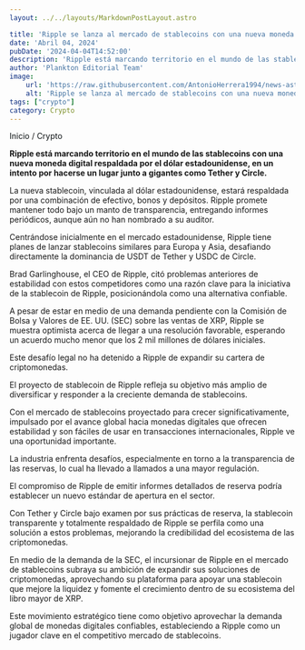 ```yaml
---
layout: ../../layouts/MarkdownPostLayout.astro

title: 'Ripple se lanza al mercado de stablecoins con una nueva moneda vinculada al dólar para revolucionar el mundo cripto.'
date: 'Abril 04, 2024'
pubDate: '2024-04-04T14:52:00'
description: 'Ripple está marcando territorio en el mundo de las stablecoins con una nueva moneda digital respaldada por el dólar estadounidense.'
author: 'Plankton Editorial Team'
image:
    url: 'https://raw.githubusercontent.com/AntonioHerrera1994/news-astro/master/src/assets/crypto/crypto56.webp'
    alt: 'Ripple se lanza al mercado de stablecoins con una nueva moneda vinculada al dólar para revolucionar el mundo cripto.'
tags: ["crypto"]
category: Crypto
---
```


<span><a href="/" style="text-decoration:none;color:#0F1416">Inicio</a> / <a href="/crypto" style="text-decoration:none;color:#0F1416">Crypto</a></span>


<p style="font-weight: bold;">Ripple está marcando territorio en el mundo de las stablecoins con una nueva moneda digital respaldada por el dólar estadounidense, en un intento por hacerse un lugar junto a gigantes como Tether y Circle.</p>

La nueva stablecoin, vinculada al dólar estadounidense, estará respaldada por una combinación de efectivo, bonos y depósitos. Ripple promete mantener todo bajo un manto de transparencia, entregando informes periódicos, aunque aún no han nombrado a su auditor.

Centrándose inicialmente en el mercado estadounidense, Ripple tiene planes de lanzar stablecoins similares para Europa y Asia, desafiando directamente la dominancia de USDT de Tether y USDC de Circle.

Brad Garlinghouse, el CEO de Ripple, citó problemas anteriores de estabilidad con estos competidores como una razón clave para la iniciativa de la stablecoin de Ripple, posicionándola como una alternativa confiable.

A pesar de estar en medio de una demanda pendiente con la Comisión de Bolsa y Valores de EE. UU. (SEC) sobre las ventas de XRP, Ripple se muestra optimista acerca de llegar a una resolución favorable, esperando un acuerdo mucho menor que los 2 mil millones de dólares iniciales.

Este desafío legal no ha detenido a Ripple de expandir su cartera de criptomonedas.

El proyecto de stablecoin de Ripple refleja su objetivo más amplio de diversificar y responder a la creciente demanda de stablecoins.

Con el mercado de stablecoins proyectado para crecer significativamente, impulsado por el avance global hacia monedas digitales que ofrecen estabilidad y son fáciles de usar en transacciones internacionales, Ripple ve una oportunidad importante.

La industria enfrenta desafíos, especialmente en torno a la transparencia de las reservas, lo cual ha llevado a llamados a una mayor regulación.

El compromiso de Ripple de emitir informes detallados de reserva podría establecer un nuevo estándar de apertura en el sector.

Con Tether y Circle bajo examen por sus prácticas de reserva, la stablecoin transparente y totalmente respaldado de Ripple se perfila como una solución a estos problemas, mejorando la credibilidad del ecosistema de las criptomonedas.

En medio de la demanda de la SEC, el incursionar de Ripple en el mercado de stablecoins subraya su ambición de expandir sus soluciones de criptomonedas, aprovechando su plataforma para apoyar una stablecoin que mejore la liquidez y fomente el crecimiento dentro de su ecosistema del libro mayor de XRP.

Este movimiento estratégico tiene como objetivo aprovechar la demanda global de monedas digitales confiables, estableciendo a Ripple como un jugador clave en el competitivo mercado de stablecoins.
